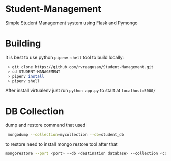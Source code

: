 # Student-Management
Simple Student Management system using Flask and Pymongo

# Building
It is best to use python `pipenv shell` tool to build locally:

```bash
 > git clone https://github.com/rvraagusan/Student-Management.git
 > cd STUDENT-MANAGEMENT
 > pipenv install
 > pipenv shell
```

After install virtualenv just run `python app.py` to start at `localhost:5000/` 

# DB Collection 
dump and restore command that used  
```bash
 mongodump --collection=mycollection --db=student_db
```
to restore need to install mongo restore tool after that
```bash
mongorestore --port <port> --db <destination database> --collection <collection-name> <data-dump-path/dbname/collection.bson>
```

